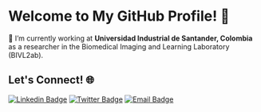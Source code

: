 
# Welcome to My GitHub Profile! 👋

🌱 I’m currently working at **Universidad Industrial de Santander, Colombia** as a researcher in the Biomedical Imaging and Learning Laboratory (BIVL2ab).

## Let's Connect! 🌐

[![Linkedin Badge](https://img.shields.io/badge/-JuanOlmos-blue?style=flat&logo=Linkedin&logoColor=white&link=https://www.linkedin.com/in/juan-a-olmos-1625421a4/)](https://www.linkedin.com/in/juan-a-olmos-1625421a4/)
[![Twitter Badge](https://img.shields.io/badge/-JuanOlmos-blue?style=flat&logo=Twitter&logoColor=white&link=https://twitter.com/JuanOlmosR)](https://twitter.com/JuanOlmosR)
[![Email Badge](https://img.shields.io/badge/-Email-red?style=flat&logo=Gmail&logoColor=white)](mailto:jaolmosr@correo.uis.edu.co)
